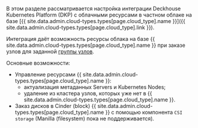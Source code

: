 В этом разделе рассматривается настройка интеграции Deckhouse Kubernetes Platform (DKP) с облачными ресурсами в частном облаке на базе [{{ site.data.admin.cloud-types.types[page.cloud_type].name }}]({{ site.data.admin.cloud-types.types[page.cloud_type].link }}).

Интеграция даёт возможность ресурсы облака на базе {{ site.data.admin.cloud-types.types[page.cloud_type].name }} при заказе узлов для заданной [группы узлов](../../../configuration/platform-scaling/node-management.html#конфигурация-группы-узлов).

Основные возможности:

- Управление ресурсами {{ site.data.admin.cloud-types.types[page.cloud_type].name }}:
  - актуализация метаданных Servers и Kubernetes Nodes;
  - удаление из кластера узлов, которых уже нет в {{ site.data.admin.cloud-types.types[page.cloud_type].name }}.
- Заказ дисков в Cinder (block) {{ site.data.admin.cloud-types.types[page.cloud_type].name }} с помощью компонента `CSI storage` (Manilla (filesystem) пока не поддерживается).
